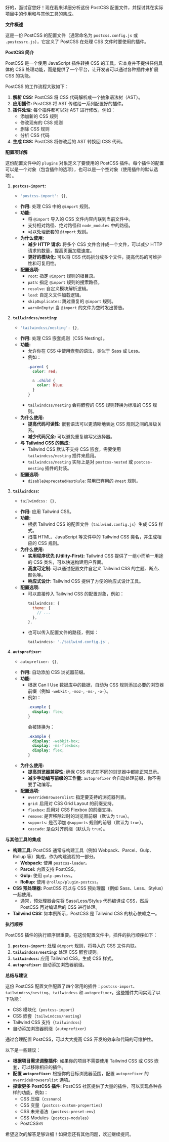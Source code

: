 好的，面试官您好！现在我来详细分析这份 PostCSS 配置文件，并探讨其在实际项目中的作用和与其他工具的集成。

**文件概述**

这是一份 PostCSS 的配置文件（通常命名为 `postcss.config.js` 或 `.postcssrc.js`），它定义了 PostCSS 在处理 CSS 文件时要使用的插件。

**PostCSS 简介**

PostCSS 是一个使用 JavaScript 插件转换 CSS 的工具。它本身并不提供任何具体的 CSS 处理功能，而是提供了一个平台，让开发者可以通过各种插件来扩展 CSS 的功能。

PostCSS 的工作流程大致如下：

1.  **解析 CSS:** PostCSS 将 CSS 代码解析成一个抽象语法树（AST）。
2.  **应用插件:** PostCSS 将 AST 传递给一系列配置好的插件。
3.  **插件处理:** 每个插件都可以对 AST 进行修改，例如：
    *   添加新的 CSS 规则
    *   修改现有的 CSS 规则
    *   删除 CSS 规则
    *   分析 CSS 代码
4.  **生成 CSS:** PostCSS 将修改后的 AST 转换回 CSS 代码。

**配置项详解**

这份配置文件中的 `plugins` 对象定义了要使用的 PostCSS 插件。每个插件的配置可以是一个对象（包含插件的选项），也可以是一个空对象（使用插件的默认选项）。

1.  **`postcss-import`:**
    *   ```javascript
        'postcss-import': {},
        ```
    *   **作用:** 处理 CSS 中的 `@import` 规则。
    *   **功能:**
        *   将 `@import` 导入的 CSS 文件内容内联到当前文件中。
        *   支持相对路径、绝对路径和 `node_modules` 中的路径。
        *   可以处理嵌套的 `@import` 规则。
    *   **为什么使用:**
        *   **减少 HTTP 请求:** 将多个 CSS 文件合并成一个文件，可以减少 HTTP 请求的数量，提高页面加载速度。
        *   **更好的模块化:** 可以将 CSS 代码拆分成多个文件，提高代码的可维护性和可复用性。
    *   **配置选项:**
        *   `root`: 指定 `@import` 规则的根目录。
        *   `path`: 指定 `@import` 规则的搜索路径。
        *   `resolve`: 自定义模块解析逻辑。
        *   `load`: 自定义文件加载逻辑。
        *   `skipDuplicates`: 跳过重复的 `@import` 规则。
        *   `warnOnEmpty`: 当 `@import` 的文件为空时发出警告。

2.  **`tailwindcss/nesting`:**
    *   ```javascript
        'tailwindcss/nesting': {},
        ```
    *   **作用:** 处理 CSS 嵌套规则（CSS Nesting）。
    *   **功能:**
        *   允许你在 CSS 中使用嵌套的语法，类似于 Sass 或 Less。
        *   例如：
            ```css
            .parent {
              color: red;

              & .child {
                color: blue;
              }
            }
            ```
        *   `tailwindcss/nesting` 会将嵌套的 CSS 规则转换为标准的 CSS 规则。
    *   **为什么使用:**
        *   **提高代码可读性:** 嵌套语法可以更清晰地表达 CSS 规则之间的层级关系。
        *   **减少代码冗余:** 可以避免重复编写父选择器。
    *   **与 Tailwind CSS 的集成:**
        *   Tailwind CSS 默认不支持 CSS 嵌套，需要使用 `tailwindcss/nesting` 插件来启用。
        *   `tailwindcss/nesting` 实际上是对 `postcss-nested` 或 `postcss-nesting` 插件的封装。
    *   **配置选项:**
        *   `disableDeprecatedNestRule`: 禁用已弃用的 `@nest` 规则。

3.  **`tailwindcss`:**
    *   ```javascript
        tailwindcss: {},
        ```
    *   **作用:** 应用 Tailwind CSS。
    *   **功能:**
        *   根据 Tailwind CSS 的配置文件（`tailwind.config.js`）生成 CSS 样式。
        *   扫描 HTML、JavaScript 等文件中的 Tailwind CSS 类名，并生成相应的 CSS 规则。
    *   **为什么使用:**
        *   **实用程序优先 (Utility-First):** Tailwind CSS 提供了一组小而单一用途的 CSS 类名，可以快速构建用户界面。
        *   **高度可定制:** 可以通过配置文件自定义 Tailwind CSS 的主题、断点、颜色等。
        *   **响应式设计:** Tailwind CSS 提供了方便的响应式设计工具。
    *   **配置选项:**
        *   可以直接传入 Tailwind CSS 的配置对象，例如：
            ```javascript
            tailwindcss: {
              theme: {
                // ...
              },
            },
            ```
        *   也可以传入配置文件的路径，例如：
            ```javascript
            tailwindcss: './tailwind.config.js',
            ```

4.  **`autoprefixer`:**
    *   ```javascript
        autoprefixer: {},
        ```
    *   **作用:** 自动添加 CSS 浏览器前缀。
    *   **功能:**
        *   根据 Can I Use 数据库中的数据，自动为 CSS 规则添加必要的浏览器前缀（例如 `-webkit-`, `-moz-`, `-ms-`, `-o-`）。
        *   例如：
            ```css
            .example {
              display: flex;
            }
            ```
            会被转换为：
            ```css
            .example {
              display: -webkit-box;
              display: -ms-flexbox;
              display: flex;
            }
            ```
    *   **为什么使用:**
        *   **提高浏览器兼容性:** 确保 CSS 样式在不同的浏览器中都能正常显示。
        *   **减少手动编写前缀的工作量:**  `autoprefixer` 会自动处理前缀，你不需要手动编写。
    *   **配置选项:**
        *   `overrideBrowserslist`: 指定要支持的浏览器列表。
        *   `grid`: 启用对 CSS Grid Layout 的前缀支持。
        *   `flexbox`: 启用对 CSS Flexbox 的前缀支持。
        *   `remove`:  是否移除过时的浏览器前缀（默认为 `true`）。
        *   `supports`: 是否添加 `@supports` 规则的前缀（默认为 `true`）。
        *   `cascade`: 是否对齐前缀（默认为 `true`）。

**与其他工具的集成**

*   **构建工具:**  PostCSS 通常与构建工具（例如 Webpack、Parcel、Gulp、Rollup 等）集成，作为构建流程的一部分。
    *   **Webpack:**  使用 `postcss-loader`。
    *   **Parcel:**  内置支持 PostCSS。
    *   **Gulp:**  使用 `gulp-postcss`。
    *   **Rollup:**  使用 `@rollup/plugin-postcss`。
*   **CSS 预处理器:**  PostCSS 可以与 CSS 预处理器（例如 Sass、Less、Stylus）一起使用。
    *   通常，预处理器会先将 Sass/Less/Stylus 代码编译成 CSS，然后 PostCSS 再对编译后的 CSS 进行处理。
*   **Tailwind CSS:**  如本例所示，PostCSS 是 Tailwind CSS 的核心依赖之一。

**执行顺序**

PostCSS 插件的执行顺序很重要。在这份配置文件中，插件的执行顺序如下：

1.  **`postcss-import`:**  处理 `@import` 规则，将导入的 CSS 文件内联。
2.  **`tailwindcss/nesting`:**  处理 CSS 嵌套规则。
3.  **`tailwindcss`:**  应用 Tailwind CSS，生成 CSS 样式。
4.  **`autoprefixer`:**  自动添加浏览器前缀。

**总结与建议**

这份 PostCSS 配置文件配置了四个常用的插件：`postcss-import`、`tailwindcss/nesting`、`tailwindcss` 和 `autoprefixer`。这些插件共同实现了以下功能：

*   CSS 模块化（`postcss-import`）
*   CSS 嵌套（`tailwindcss/nesting`）
*   Tailwind CSS 支持（`tailwindcss`）
*   自动添加浏览器前缀（`autoprefixer`）

通过合理配置 PostCSS，可以大大提高 CSS 开发的效率和代码的可维护性。

以下是一些建议：

*   **根据项目需求调整插件:**  如果你的项目不需要使用 Tailwind CSS 或 CSS 嵌套，可以移除相应的插件。
*   **配置 `autoprefixer`:**  根据你的目标浏览器范围，配置 `autoprefixer` 的 `overrideBrowserslist` 选项。
*   **探索更多 PostCSS 插件:**  PostCSS 社区提供了大量的插件，可以实现各种各样的功能，例如：
    *   CSS 压缩（`cssnano`）
    *   CSS 变量（`postcss-custom-properties`）
    *   CSS 未来语法（`postcss-preset-env`）
    *   CSS Modules（`postcss-modules`）
    *   PostCSSধার

希望这次的解答足够详细！如果您还有其他问题，欢迎继续提问。
